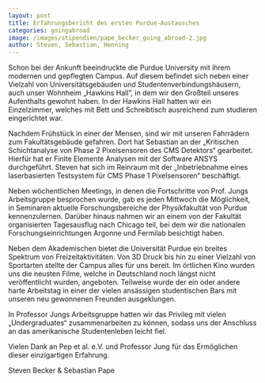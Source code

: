 ```yaml
---
layout: post
title: Erfahrungsbericht des ersten Purdue-Austausches
categories: goingabroad
image: /images/stipendien/pape_becker_going_abroad-2.jpg
author: Steven, Sebastian, Henning
---
```


Schon bei der Ankunft beeindruckte die Purdue University mit ihrem modernen und gepflegten Campus.  Auf diesem befindet sich neben einer Vielzahl von Universitätsgebäuden und Studentenverbindungshäusern, auch unser Wohnheim „Hawkins Hall”, in dem wir den Großteil unseres Aufenthalts gewohnt haben. In der Hawkins Hall hatten wir ein Einzelzimmer, welches mit Bett und Schreibtisch ausreichend zum studieren eingerichtet war.

Nachdem Frühstück in einer der Mensen, sind wir mit unseren Fahrrädern zum Fakultätsgebäude gefahren. Dort hat Sebastian an der „Kritischen Schichtanalyse von Phase 2 Pixelsensoren des  CMS Detektors“ gearbeitet. Hierfür hat er Finite Elemente Analysen mit der Software ANSYS durchgeführt. Steven hat sich im Reinraum mit der „Inbetriebnahme eines laserbasierten Testsystem für CMS Phase 1 Pixelsensoren“ beschäftigt.

Neben wöchentlichen Meetings, in denen die Fortschritte von Prof. Jungs Arbeitsgruppe besprochen wurde, gab es jeden Mittwoch die Möglichkeit, in Seminaren aktuelle Forschungsbereiche der Physikfakultät von Purdue kennenzulernen. Darüber hinaus nahmen wir an einem von der Fakultät organisierten Tagesausflug nach Chicago teil, bei dem wir die nationalen Forschungseinrichtungen Argonne und Fermilab besichtigt haben.

Neben dem Akademischen bietet die Universität Purdue ein breites Spektrum von Freizeitaktivitäten. Von 3D Druck bis hin zu einer Vielzahl von Sportarten stellte der Campus alles für uns bereit. Im örtlichen Kino wurden uns die neusten Filme, welche in Deutschland noch längst nicht veröffentlicht wurden, angeboten. Teilweise wurde der ein oder andere harte Arbeitstag in einer der vielen ansässigen studentischen Bars mit unseren neu gewonnenen Freunden ausgeklungen.

In Professor Jungs Arbeitsgruppe hatten wir das Privileg mit vielen „Undergraduates“ zusammenarbeiten zu können, sodass uns der Anschluss an das amerikanische Studentenleben leicht fiel.

Vielen Dank an Pep et al. e.V. und Professor Jung für das Ermöglichen dieser einzigartigen Erfahrung.

Steven Becker & Sebastian Pape
